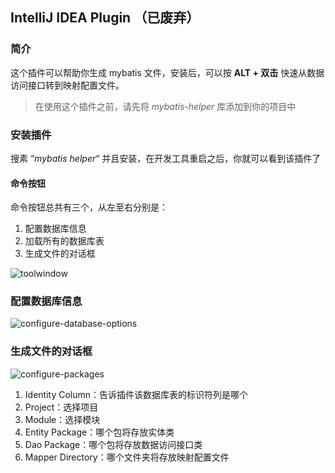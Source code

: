 ## IntelliJ IDEA Plugin （已废弃）

### 简介

这个插件可以帮助你生成 mybatis 文件，安装后，可以按 **ALT + 双击** 快速从数据访问接口转到映射配置文件。

> 在使用这个插件之前，请先将 *mybatis-helper* 库添加到你的项目中

### 安装插件

搜素 “*mybatis helper*“ 并且安装，在开发工具重启之后，你就可以看到该插件了

#### 命令按钮

命令按钮总共有三个，从左至右分别是：

1. 配置数据库信息
2. 加载所有的数据库表
3. 生成文件的对话框

![toolwindow](docs/pictures/toolwindow.png)

### 配置数据库信息

![configure-database-options](docs/pictures/configure-database-options.png)

### 生成文件的对话框

![configure-packages](docs/pictures/configure-packages.png)

1. Identity Column：告诉插件该数据库表的标识符列是哪个
2. Project：选择项目
3. Module：选择模块
4. Entity Package：哪个包将存放实体类
5. Dao Package：哪个包将存放数据访问接口类
6. Mapper Directory：哪个文件夹将存放映射配置文件

